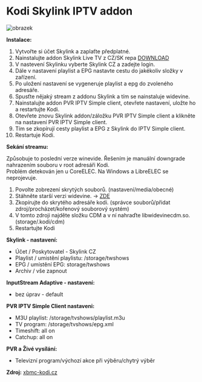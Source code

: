 # Kodi Skylink IPTV addon

![obrazek](https://user-images.githubusercontent.com/58307338/158026556-d43929a6-232d-4852-afbb-b99b9cd78115.png)



**Instalace:**

1. Vytvořte si účet Skylink a zaplaťte předplatné.  
2. Nainstalujte addon Skylink Live TV z CZ/SK repa [DOWNLOAD](https://kodi-czsk.github.io/repository/)    
3. V nastevení Skylinku vyberte Skylink CZ a zadejte login.  
4. Dále v nastavení playlist a EPG nastavte cestu do jakékoliv složky v zařízení.  
5. Po uložení nastavení se vygeneruje playlist a epg do zvoleného adresáře.  
6. Spusťte nějaký stream z addonu Skylink a tím se nainstaluje widevine.  
7. Nainstalujte addon PVR IPTV Simple client, otevřete nastavení, uložte ho a restartujte Kodi.    
8. Otevřete znovu Skylink addon/záložku PVR IPTV Simple client a klikněte na nastavení PVR IPTV Simple client.  
9. Tím se zkopírují cesty playlist a EPG z Skylink do IPTV Simple client.  
9. Restartuje Kodi.  
	 
**Sekání streamu:**

Způsobuje to poslední verze winevide. Řešením je manuální downgrade nahrazením souboru v root adresáři Kodi.  
Problém detekován jen u CoreELEC. Na Windows a LibreELEC se neprojevuje.  
 
1. Povolte zobrezení skrytých souborů. (nastavení/media/obecné)  
2. Stáhněte starší verzi widevine. -> [ZDE](https://github.com/peca2345/Kodi-Skylink-addon/raw/main/libwidevinecdm.so)  
3. Zkopírujte do skrytého adresáře kodi. (správce souborů/přidat zdroj/procházet/kořenový souborový systém)  
4. V tomto zdroji najděte složku CDM a v ní nahraďte libwidevinecdm.so. (storage/.kodi/cdm)  
5. Restartujte Kodi  

**Skylink - nastavení:**   
- Účet / Poskytovatel - Skylink CZ    
- Playlist / umistění playlistu: /storage/twshows  
- EPG / umístění EPG: storage/twshows  
- Archiv / vše zapnout  
	
**InputStream Adaptive - nastavení:**  
- bez úprav - default    

**PVR IPTV Simple Client nastaveni:**   
- M3U playlist: /storage/tvshows/playlist.m3u  
- TV program: /storage/tvshows/epg.xml  
- Timeshift: all on  
- Catchup: all on  

**PVR a Živé vysílání:**
- Televizní program/výchozí akce při výběru/chytrý výběr  

**Zdroj:**
[xbmc-kodi.cz](https://www.xbmc-kodi.cz/prispevek-skylink-livetv-addon?fbclid=IwAR2LyNlfZMKUy_j3w_AsF4OOx0d-GKXujYZgzn4jzUnHn1rBzdClddwaD3I)  

